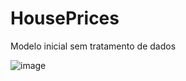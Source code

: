 # HousePrices
Modelo inicial sem tratamento de dados

![image](https://github.com/Tmorenocode/HousePrices/assets/86325594/34cae3a5-c954-4133-b183-62c6ede8cae4)
